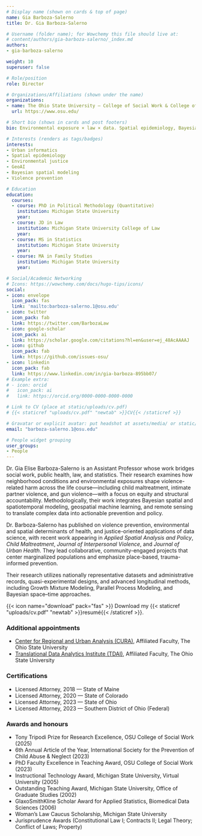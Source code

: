 ```yaml
---
# Display name (shown on cards & top of page)
name: Gia Barboza-Salerno
title: Dr. Gia Barboza-Salerno

# Username (folder name); for Wowchemy this file should live at:
# content/authors/gia-barboza-salerno/_index.md
authors:
- gia-barboza-salerno

weight: 10
superuser: false

# Role/position
role: Director

# Organizations/Affiliations (shown under the name)
organizations:
- name: The Ohio State University — College of Social Work & College of Public Health
  url: https://www.osu.edu/

# Short bio (shows in cards and post footers)
bio: Environmental exposure × law × data. Spatial epidemiology, Bayesian modeling, and geospatial ML to inform prevention and policy.

# Interests (renders as tags/badges)
interests:
- Urban informatics
- Spatial epidemiology
- Environmental justice
- GeoAI
- Bayesian spatial modeling
- Violence prevention

# Education
education:
  courses:
  - course: PhD in Political Methodology (Quantitative)
    institution: Michigan State University
    year:
  - course: JD in Law
    institution: Michigan State University College of Law
    year:
  - course: MS in Statistics
    institution: Michigan State University
    year:
  - course: MA in Family Studies
    institution: Michigan State University
    year:

# Social/Academic Networking
# Icons: https://wowchemy.com/docs/hugo-tips/icons/
social:
- icon: envelope
  icon_pack: fas
  link: 'mailto:barboza-salerno.1@osu.edu'
- icon: twitter
  icon_pack: fab
  link: https://twitter.com/BarbozaLaw
- icon: google-scholar
  icon_pack: ai
  link: https://scholar.google.com/citations?hl=en&user=ej_48AcAAAAJ
- icon: github
  icon_pack: fab
  link: https://github.com/issues-osu/
- icon: linkedin
  icon_pack: fab
  link: https://www.linkedin.com/in/gia-barboza-895bb07/
# Example extra:
# - icon: orcid
#   icon_pack: ai
#   link: https://orcid.org/0000-0000-0000-0000

# Link to CV (place at static/uploads/cv.pdf)
# {{< staticref "uploads/cv.pdf" "newtab" >}}CV{{< /staticref >}}

# Gravatar or explicit avatar: put headshot at assets/media/ or static/uploads/
email: "barboza-salerno.1@osu.edu"

# People widget grouping
user_groups:
- People
---
```


Dr. Gia Elise Barboza-Salerno is an Assistant Professor whose work bridges social work, public health, law, and statistics. Their research examines how neighborhood conditions and environmental exposures shape violence-related harm across the life course—including child maltreatment, intimate partner violence, and gun violence—with a focus on equity and structural accountability. Methodologically, their work integrates Bayesian spatial and spatiotemporal modeling, geospatial machine learning, and remote sensing to translate complex data into actionable prevention and policy.

Dr. Barboza-Salerno has published on violence prevention, environmental and spatial determinants of health, and justice-oriented applications of data science, with recent work appearing in *Applied Spatial Analysis and Policy*, *Child Maltreatment*, *Journal of Interpersonal Violence*, and *Journal of Urban Health*. They lead collaborative, community-engaged projects that center marginalized populations and emphasize place-based, trauma-informed prevention.

Their research utilizes nationally representative datasets and administrative records, quasi-experimental designs, and advanced longitudinal methods, including Growth Mixture Modeling, Parallel Process Modeling, and Bayesian space–time approaches.

{{< icon name="download" pack="fas" >}} Download my {{< staticref "uploads/cv.pdf" "newtab" >}}resumé{{< /staticref >}}.

### Additional appointments
* [Center for Regional and Urban Analysis (CURA)](https://cura.osu.edu/), Affiliated Faculty, The Ohio State University
* [Translational Data Analytics Institute (TDAI)](https://tdai.osu.edu/), Affiliated Faculty, The Ohio State University

### Certifications
* Licensed Attorney, 2018 — State of Maine
* Licensed Attorney, 2020 — State of Colorado
* Licensed Attorney, 2023 — State of Ohio
* Licensed Attorney, 2023 — Southern District of Ohio (Federal)

### Awards and honours
* Tony Tripodi Prize for Research Excellence, OSU College of Social Work (2025)
* 6th Annual Article of the Year, International Society for the Prevention of Child Abuse & Neglect (2023)
* PhD Faculty Excellence in Teaching Award, OSU College of Social Work (2023)
* Instructional Technology Award, Michigan State University, Virtual University (2005)
* Outstanding Teaching Award, Michigan State University, Office of Graduate Studies (2002)
* GlaxoSmithKline Scholar Award for Applied Statistics, Biomedical Data Sciences (2006)
* Woman’s Law Caucus Scholarship, Michigan State University
* Jurisprudence Awards (Constitutional Law I; Contracts II; Legal Theory; Conflict of Laws; Property)
